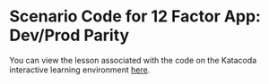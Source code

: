 # Scenario Code for 12 Factor App: Dev/Prod Parity

You can view the lesson associated with the code on the Katacoda interactive learning environment [here](https://www.katacoda.com/innosoft/scenarios/12factor-010). 
